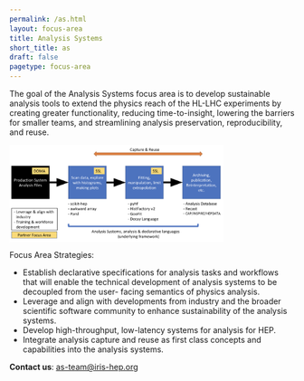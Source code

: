 ```yaml
---
permalink: /as.html
layout: focus-area
title: Analysis Systems
short_title: as
draft: false
pagetype: focus-area
---
```


The goal of the Analysis Systems focus area is to develop sustainable
analysis tools to extend the physics reach of the HL-LHC experiments
by creating greater functionality, reducing time-to-insight, lowering
the barriers for smaller teams, and streamlining analysis preservation,
reproducibility, and reuse.

<img src="/assets/images/analysis-systems-scope.png" width="75%"  align="middle" />

 Focus Area Strategies:

   * Establish declarative specifications for analysis tasks and workflows that will enable the technical development of analysis systems to be decoupled from the user- facing semantics of physics analysis.
   * Leverage and align with developments from industry and the broader scientific software community to enhance sustainability of the analysis systems.
   * Develop high-throughput, low-latency systems for analysis for HEP.
   * Integrate analysis capture and reuse as first class concepts and capabilities into the analysis systems.
 

  **Contact us**: [as-team@iris-hep.org](mailto:as-team@iris-hep.org)



